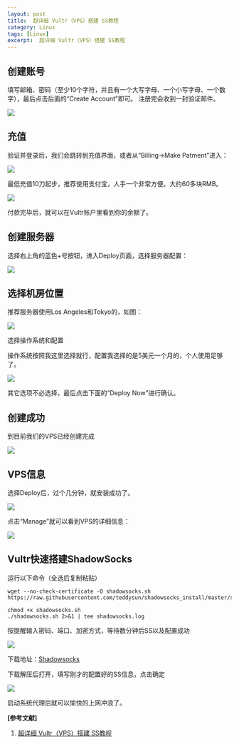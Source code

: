 ```yaml
---
layout: post
title:  超详细 Vultr（VPS）搭建 SS教程
category: Linux
tags: [Linux]
excerpt:  超详细 Vultr（VPS）搭建 SS教程
---
```

	
## 创建账号 ##
填写邮箱、密码（至少10个字符，并且有一个大写字母、一个小写字母、一个数字），最后点击后面的“Create Account”即可。
注册完会收到一封验证邮件。

![](http://www.nangongyibin.com/assets/images/Linux/234.png)

## 充值 ##

验证并登录后，我们会跳转到充值界面，或者从“Billing->Make Patment”进入：

![](http://www.nangongyibin.com/assets/images/Linux/235.png)

最低充值10刀起步，推荐使用支付宝，人手一个非常方便。大约60多块RMB。

![](http://www.nangongyibin.com/assets/images/Linux/236.png)

付款完毕后，就可以在Vultr账户里看到你的余额了。

## 创建服务器 ##

选择右上角的蓝色+号按钮，进入Deploy页面，选择服务器配置：

![](http://www.nangongyibin.com/assets/images/Linux/237.png)

## 选择机房位置 ##

推荐服务器使用Los Angeles和Tokyo的，如图：

![](http://www.nangongyibin.com/assets/images/Linux/238.png)

选择操作系统和配置

操作系统按照我这里选择就行，配置我选择的是5美元一个月的，个人使用足够了。

![](http://www.nangongyibin.com/assets/images/Linux/239.png)

其它选项不必选择，最后点击下面的“Deploy Now”进行确认。

## 创建成功 ##

到目前我们的VPS已经创建完成

![](http://www.nangongyibin.com/assets/images/Linux/240.png)

## VPS信息 ##

选择Deploy后，过个几分钟，就安装成功了。

![](http://www.nangongyibin.com/assets/images/Linux/241.png)

点击“Manage”就可以看到VPS的详细信息：

![](http://www.nangongyibin.com/assets/images/Linux/242.png)

## Vultr快速搭建ShadowSocks ##

运行以下命令（全选后复制粘贴）

	wget --no-check-certificate -O shadowsocks.sh https://raw.githubusercontent.com/teddysun/shadowsocks_install/master/shadowsocks.sh
	
	chmod +x shadowsocks.sh
	./shadowsocks.sh 2>&1 | tee shadowsocks.log

按提醒输入密码、端口、加密方式，等待数分钟后SS以及配置成功

![](http://www.nangongyibin.com/assets/images/Linux/243.png)

下载地址：[Shadowsocks](https://shadowsocks.org/en/download/clients.html "Shadowsocks")

下载解压后打开，填写刚才的配置好的SS信息，点击确定

![](http://www.nangongyibin.com/assets/images/Linux/244.png)

启动系统代理后就可以愉快的上网冲浪了。

**[参考文献]**

1. [超详细 Vultr（VPS）搭建 SS教程](http://www.pianshen.com/article/8499260352/ "超详细 Vultr（VPS）搭建 SS教程")



